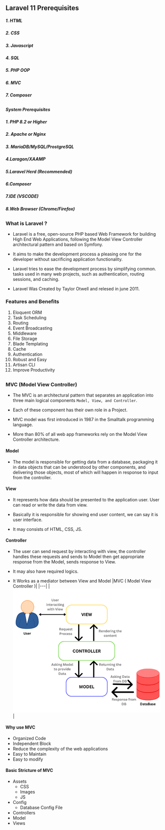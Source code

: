 ## Laravel 11 Prerequisites

##### 1. HTML

##### 2. CSS

##### 3. Javascript

##### 4. SQL

##### 5. PHP OOP

##### 6. MVC

##### 7. Composer

##

##### System Prerequisites

##### 1. PHP 8.2 or Higher

##### 2. Apache or Nginx

##### 3. MariaDB/MySQL/ProstgreSQL

##### 4.Laragon/XAAMP

##### 5.Laravel Herd (Recommended)

##### 6.Composer

##### 7.IDE (VSCODE)

##### 8.Web Browser (Chrome/Firefox)

##

### What is Laravel ?

- Laravel is a free, open-source PHP based Web Framework for building
  High End Web Applications, following the Model View Controller
  architectural pattern and based on Symfony.

- It aims to make the development process a pleasing one for the
  developer without sacrificing application functionality.
- Laravel tries to ease the development process by simplifying common. tasks used in many web projects, such as authentication, routing
  sessions, and caching.

- Laravel Was Created by Taylor Otwell and relesed in june 2011.

### Features and Benefits

1. Eloquent ORM
1. Task Scheduling
1. Routing
1. Event Broadcasting
1. Middleware
1. File Storage
1. Blade Templating
1. Cache
1. Authentication
1. Robust and Easy
1. Artisan CLI
1. Improve Productivity

##

### MVC (Model View Controller)

- The MVC is an architectural pattern that separates an application into three main
  logical components `Model, View, and Controller`.
- Each of these component has their own role in a Project.

- MVC model was first introduced in 1987 in the Smalltalk programming language.

- More than 80% of all web app frameworks rely on the Model View Controller
  architecture.

#### Model

- The model is responsible for getting data from a database, packaging it in data objects that can be understood by other components, and delivering those objects, most of which will happen in response to input from the controller.

#### View

- It represents how data should be presented to the application user. User can read or write the data from view.

- Basically it is responsible for showing end user content, we can say it is user interface.

- It may consists of HTML, CSS, JS.

#### Controller

- The user can send request by interacting with view, the controller handles these requests and sends to Model then get appropriate response from the Model, sends response to View.

- It may also have required logics.

- It Works as a mediator between View and Model
  |MVC ( Model View Controller )|
  |---|
  |![mvc](mvc.png)|

#### Why use MVC

- Organized Code
- Independent Block
- Reduce the complexity of the web applications
- Easy to Maintain
- Easy to modify

#### Basic Stricture of MVC

- Assets
  - CSS
  - Images
  - JS
- Config
  - Database Config File
- Controllers
- Model
- Views

##
